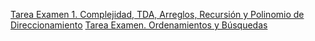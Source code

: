 [Tarea Examen 1. Complejidad, TDA, Arreglos, Recursión y Polinomio de Direccionamiento](../tareas/tareaComplejidadTDAArreglosRecurPolDireccionamiento.md)
[Tarea Examen. Ordenamientos y Búsquedas](../tareas/tareaOrdenamientosBusquedas.md)

